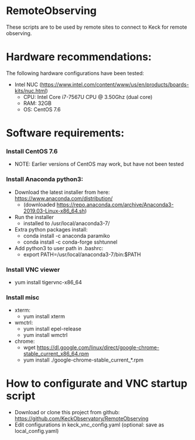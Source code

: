 # RemoteObserving

These scripts are to be used by remote sites to connect to Keck for remote observing.


# Hardware recommendations:

The following hardware configurations have been tested:

- Intel NUC (https://www.intel.com/content/www/us/en/products/boards-kits/nuc.html)
    - CPU: Intel Core i7-7567U CPU @ 3.50Ghz (dual core)
    - RAM: 32GB
    - OS: CentOS 7.6


# Software requirements:

### Install CentOS 7.6
- NOTE: Earlier versions of CentOS may work, but have not been tested

### Install Anaconda python3:
- Download the latest installer from here: https://www.anaconda.com/distribution/
    - (downloaded https://repo.anaconda.com/archive/Anaconda3-2019.03-Linux-x86_64.sh)
- Run the installer
    - installed to /usr/local/anaconda3-7/
- Extra python packages install:
    - conda install -c anaconda paramiko 
    - conda install -c conda-forge sshtunnel
- Add python3 to user path in .bashrc:
    - export PATH=/usr/local/anaconda3-7/bin:$PATH

### Install VNC viewer
- yum install tigervnc-x86_64

### Install misc 
- xterm: 
    - yum install xterm
- wmctrl:
    - yum install epel-release 
    - yum install wmctrl
- chrome: 
    - wget https://dl.google.com/linux/direct/google-chrome-stable_current_x86_64.rpm
    - yum install ./google-chrome-stable_current_*.rpm

# How to configurate and VNC startup script
- Download or clone this project from github: https://github.com/KeckObservatory/RemoteObserving
- Edit configurations in keck_vnc_config.yaml (optional: save as local_config.yaml)
